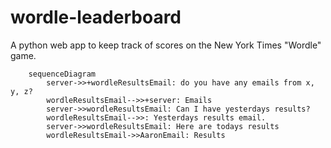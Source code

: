 # wordle-leaderboard
A python web app to keep track of scores on the New York Times "Wordle" game. 

```mermaid
    sequenceDiagram
        server->>+wordleResultsEmail: do you have any emails from x, y, z?
        wordleResultsEmail-->>+server: Emails
        server->>wordleResultsEmail: Can I have yesterdays results?
        wordleResultsEmail-->>: Yesterdays results email.
        server->>wordleResultsEmail: Here are todays results
        wordleResultsEmail->>AaronEmail: Results
```

